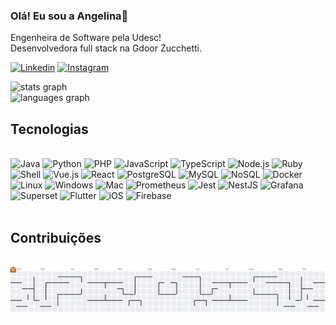 ### Olá! Eu sou a Angelina👋
Engenheira de Software pela Udesc!</br>
Desenvolvedora full stack na Gdoor Zucchetti.

[![Linkedin](https://img.shields.io/badge/LinkedIn-0077B5?style=for-the-badge&logo=linkedin&logoColor=white)](https://www.linkedin.com/in/angelina-siqueira/)
[![Instagram](https://img.shields.io/badge/Instagram-E4405F?style=for-the-badge&logo=instagram&logoColor=white)](https://www.instagram.com/angelina_kaay/)


<div>
 <img src="https://github-readme-stats.vercel.app/api?username=ASangelina&hide_title=false&hide_rank=false&show_icons=true&include_all_commits=true&count_private=true&disable_animations=false&theme=midnight-purple&show_icons=true&bg_color=00000000&rank_icon=github&locale=en&hide_border=false&order=1" height="250" alt="stats graph"  />
</div>

<div>
 <img src="https://github-readme-stats.vercel.app/api/top-langs?username=ASangelina&locale=en&hide_title=false&layout=compact&card_width=320&langs_count=5&theme=midnight-purple&show_icons=true&bg_color=00000000&hide_border=false&order=2" height="150" alt="languages graph"  />
</div>




## Tecnologias
<div style="display: inline_block"><br> 
       <img alt="Java" src="https://img.shields.io/badge/Java-ED8B00?style=for-the-badge&logo=openjdk&logoColor=white" />
       <img alt="Python" src="https://img.shields.io/badge/Python-3776AB?style=for-the-badge&logo=python&logoColor=white" />
       <img alt="PHP" src="https://img.shields.io/badge/PHP-777BB4?style=for-the-badge&logo=php&logoColor=white" />
       <img alt="JavaScript" src="https://img.shields.io/badge/JavaScript-323330?style=for-the-badge&logo=javascript&logoColor=F7DF1E" />
       <img alt="TypeScript" src="https://img.shields.io/badge/TypeScript-007ACC?style=for-the-badge&logo=typescript&logoColor=white" />
       <img alt="Node.js" src="https://img.shields.io/badge/Node.js-43853D?style=for-the-badge&logo=node.js&logoColor=white" />
       <img alt="Ruby" src="https://img.shields.io/badge/Ruby-CC342D?style=for-the-badge&logo=ruby&logoColor=white" />
       <img alt="Shell" src="https://img.shields.io/badge/Shell_Script-121011?style=for-the-badge&logo=gnu-bash&logoColor=white" />
       <img alt="Vue.js" src="https://img.shields.io/badge/Vue.js-4FC08D?style=for-the-badge&logo=vue.js&logoColor=white" />
       <img alt="React" src="https://img.shields.io/badge/React-20232A?style=for-the-badge&logo=react&logoColor=61DAFB" />
       <img alt="PostgreSQL" src="https://img.shields.io/badge/PostgreSQL-316192?style=for-the-badge&logo=postgresql&logoColor=white" />
       <img alt="MySQL" src="https://img.shields.io/badge/MySQL-4479A1?style=for-the-badge&logo=mysql&logoColor=white" />
       <img alt="NoSQL" src="https://img.shields.io/badge/NoSQL-2E3A3A?style=for-the-badge&logo=mongodb&logoColor=green" />
       <img alt="Docker" src="https://img.shields.io/badge/Docker-2496ED?style=for-the-badge&logo=docker&logoColor=white" />
       <img alt="Linux" src="https://img.shields.io/badge/Linux-FCC624?style=for-the-badge&logo=linux&logoColor=black" />
       <img alt="Windows" src="https://img.shields.io/badge/Windows-0078D6?style=for-the-badge&logo=windows&logoColor=white" />
       <img alt="Mac" src="https://img.shields.io/badge/macOS-000000?style=for-the-badge&logo=apple&logoColor=white" />
       <img alt="Prometheus" src="https://img.shields.io/badge/Prometheus-E6522C?style=for-the-badge&logo=prometheus&logoColor=white" />
       <img alt="Jest" src="https://img.shields.io/badge/Jest-C21325?style=for-the-badge&logo=jest&logoColor=white" />
       <img alt="NestJS" src="https://img.shields.io/badge/NestJS-E0234E?style=for-the-badge&logo=nestjs&logoColor=white" />
       <img alt="Grafana" src="https://img.shields.io/badge/Grafana-F46800?style=for-the-badge&logo=grafana&logoColor=white" />
       <img alt="Superset" src="https://img.shields.io/badge/Superset-3944BC?style=for-the-badge&logo=apache&logoColor=white" />
       <img alt="Flutter" src="https://img.shields.io/badge/Flutter-02569B?style=for-the-badge&logo=flutter&logoColor=white" />
       <img alt="iOS" src="https://img.shields.io/badge/iOS-000000?style=for-the-badge&logo=apple&logoColor=white" />
       <img alt="Firebase" src="https://img.shields.io/badge/Firebase-FFCA28?style=for-the-badge&logo=firebase&logoColor=black" />
</div><br/>

## Contribuições

<br>

<picture>
  <source media="(prefers-color-scheme: dark)" srcset="https://raw.githubusercontent.com/ASangelina/ASangelina/output/pacman-contribution-graph-dark.svg">
  <source media="(prefers-color-scheme: light)" srcset="https://raw.githubusercontent.com/ASangelina/ASangelina/output/pacman-contribution-graph.svg">
  <img alt="Pac-Man contribution graph" src="https://raw.githubusercontent.com/ASangelina/ASangelina/output/pacman-contribution-graph.svg">
</picture>


